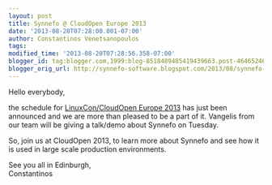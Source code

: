 ```yaml
---
layout: post
title: Synnefo @ CloudOpen Europe 2013
date: '2013-08-20T07:28:00.001-07:00'
author: Constantinos Venetsanopoulos
tags: 
modified_time: '2013-08-20T07:28:56.358-07:00'
blogger_id: tag:blogger.com,1999:blog-8518489485419439663.post-4646524658377035466
blogger_orig_url: http://synnefo-software.blogspot.com/2013/08/synnefo-cloudopen-europe-2013.html
---
```



Hello everybody,

the schedule for [LinuxCon/CloudOpen Europe 2013](http://events.linuxfoundation.org/events/cloudopen-europe) has just been announced and we are more than pleased to be a part of it.<!--break--> Vangelis from our team will be giving a talk/demo about Synnefo on Tuesday.

So, join us at CloudOpen 2013, to learn more about Synnefo and see how it is used in large scale production environments.

See you all in Edinburgh,  
Constantinos